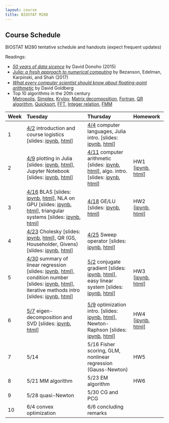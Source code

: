 ```yaml
---
layout: course
title: BIOSTAT M280
---
```


## Course Schedule

BIOSTAT M280 tentative schedule and handouts (expect frequent updates)

Readings:  

* [_50 years of data sicence_](./readings/Donoho15FiftyYearsDataScience.pdf) by David Donoho (2015)  
* [_Julia: a fresh approach to numerical computing_](./readings/BezansonEdelmanKarpinskiShah17Julia.pdf) by Bezanson, Edelman, Karpinski, and Shah (2017)  
* [_What every computer scientist should know about floating-point arithmetic_](readings/Goldberg91FloatingPoint.pdf) by David Goldberg  
* Top 10 algorithms in the 20th century  
[Metropolis](readings/metropolis.pdf), [Simplex](readings/simplex.pdf), [Krylov](readings/krylov.pdf), [Matrix decomposition](readings/decomp.pdf), [Fortran](readings/fortran.pdf), [QR algorithm](readings/qr.pdf), [Quicksort](readings/qsort.pdf), [FFT](readings/fft.pdf), [Integer relation](readings/integer.pdf), [FMM](readings/fmm.pdf)  

| Week | Tuesday | Thursday | Homework |
|:-----------|:-----------|:------------|:------------|
| 1 | [4/2](http://hua-zhou.github.io/teaching/biostatm280-2019spring/biostatm280spring2019/2019/04/02/week1-day1.html) introduction and course logistics \[slides: [ipynb](http://raw.githubusercontent.com/Hua-Zhou/Hua-Zhou.github.io/master/teaching/biostatm280-2019spring/slides/01-intro/intro.ipynb), [html](./slides/01-intro/intro.html)\] | [4/4](http://hua-zhou.github.io/teaching/biostatm280-2019spring/biostatm280spring2019/2019/04/04/week1-day2.html) computer languages, Julia intro. \[slides: [ipynb](http://raw.githubusercontent.com/Hua-Zhou/Hua-Zhou.github.io/master/teaching/biostatm280-2019spring/slides/02-juliaintro/juliaintro.ipynb), [html](./slides/02-juliaintro/juliaintro.html)\] | |
| 2 | [4/9](http://hua-zhou.github.io/teaching/biostatm280-2019spring/biostatm280spring2019/2019/04/09/week2-day1.html) plotting in Julia \[slides: [ipynb](http://raw.githubusercontent.com/Hua-Zhou/Hua-Zhou.github.io/master/teaching/biostatm280-2019spring/slides/02-juliaintro/juliaplots.ipynb), [html](./slides/02-juliaintro/juliaplots.html)\], Jupyter Notebook \[slides: [ipynb](http://raw.githubusercontent.com/Hua-Zhou/Hua-Zhou.github.io/master/teaching/biostatm280-2019spring/slides/03-repres/repres.ipynb), [html](./slides/03-repres/repres.html)\] | [4/11](http://hua-zhou.github.io/teaching/biostatm280-2019spring/biostatm280spring2019/2019/04/11/week2-day2.html) computer arithmetic \[slides: [ipynb](http://raw.githubusercontent.com/Hua-Zhou/Hua-Zhou.github.io/master/teaching/biostatm280-2019spring/slides/04-arith/arith.ipynb), [html](./slides/04-arith/arith.html)\], algo. intro. [slides: [ipynb](http://raw.githubusercontent.com/Hua-Zhou/Hua-Zhou.github.io/master/teaching/biostatm280-2019spring/slides/05-algo/algo.ipynb), [html](./slides/05-algo/algo.html)\] | HW1 \[[ipynb](http://raw.githubusercontent.com/Hua-Zhou/Hua-Zhou.github.io/master/teaching/biostatm280-2019spring/hw/hw1/hw01.ipynb), [html](./hw/hw1/hw01.html)\] |
| 3 | [4/16](http://hua-zhou.github.io/teaching/biostatm280-2019spring/biostatm280spring2019/2019/04/16/week3-day1.html) BLAS [slides: [ipynb](http://raw.githubusercontent.com/Hua-Zhou/Hua-Zhou.github.io/master/teaching/biostatm280-2019spring/slides/06-numalgintro/numalgintro.ipynb), [html](./slides/06-numalgintro/numalgintro.html)\], NLA on GPU \[slides: [ipynb](http://raw.githubusercontent.com/Hua-Zhou/Hua-Zhou.github.io/master/teaching/biostatm280-2019spring/slides/07-juliagpu/juliagpu.ipynb), [html](./slides/07-juliagpu/juliagpu.html)\], triangular systems \[slides: [ipynb](http://raw.githubusercontent.com/Hua-Zhou/Hua-Zhou.github.io/master/teaching/biostatm280-2019spring/slides/08-trisys/trisys.ipynb), [html](./slides/08-trisys/trisys.html)\] | [4/18](http://hua-zhou.github.io/teaching/biostatm280-2019spring/biostatm280spring2019/2019/04/18/week3-day2.html) GE/LU \[slides: [ipynb](http://raw.githubusercontent.com/Hua-Zhou/Hua-Zhou.github.io/master/teaching/biostatm280-2019spring/slides/09-gelu/gelu.ipynb), [html](./slides/09-gelu/gelu.html)\] | HW2 \[[ipynb](http://raw.githubusercontent.com/Hua-Zhou/Hua-Zhou.github.io/master/teaching/biostatm280-2019spring/hw/hw2/hw02.ipynb), [html](./hw/hw2/hw02.html)\] |
| 4 | [4/23](http://hua-zhou.github.io/teaching/biostatm280-2019spring/biostatm280spring2019/2019/04/23/week4-day1.html) Cholesky \[slides: [ipynb](http://raw.githubusercontent.com/Hua-Zhou/Hua-Zhou.github.io/master/teaching/biostatm280-2019spring/slides/10-chol/chol.ipynb), [html](./slides/10-chol/chol.html)\], QR (GS, Householder, Givens) \[slides: [ipynb](http://raw.githubusercontent.com/Hua-Zhou/Hua-Zhou.github.io/master/teaching/biostatm280-2019spring/slides/11-qr/qr.ipynb), [html](./slides/11-qr/qr.html)\] | [4/25](http://hua-zhou.github.io/teaching/biostatm280-2019spring/biostatm280spring2019/2019/04/25/week4-day2.html) Sweep operator \[slides: [ipynb](http://raw.githubusercontent.com/Hua-Zhou/Hua-Zhou.github.io/master/teaching/biostatm280-2019spring/slides/12-sweep/sweep.ipynb), [html](./slides/12-sweep/sweep.html)\]  | |
| 5 | [4/30](http://hua-zhou.github.io/teaching/biostatm280-2019spring/biostatm280spring2019/2019/04/30/week5-day1.html) summary of linear regression \[slides: [ipynb](http://raw.githubusercontent.com/Hua-Zhou/Hua-Zhou.github.io/master/teaching/biostatm280-2019spring/slides/13-linreg/linreg.ipynb), [html](./slides/13-linreg/linreg.html)\], condition number \[slides: [ipynb](http://raw.githubusercontent.com/Hua-Zhou/Hua-Zhou.github.io/master/teaching/biostatm280-2019spring/slides/14-cond/cond.ipynb), [html](./slides/14-cond/cond.html)\], iterative methods intro \[slides: [ipynb](http://raw.githubusercontent.com/Hua-Zhou/Hua-Zhou.github.io/master/teaching/biostatm280-2019spring/slides/15-iterative/iterative.ipynb), [html](./slides/15-iterative/iterative.html)\] | [5/2](http://hua-zhou.github.io/teaching/biostatm280-2019spring/biostatm280spring2019/2019/05/02/week5-day2.html) conjugate gradient \[slides: [ipynb](http://raw.githubusercontent.com/Hua-Zhou/Hua-Zhou.github.io/master/teaching/biostatm280-2019spring/slides/16-cg/cg.ipynb), [html](./slides/16-cg/cg.html)\], easy linear system \[slides: [ipynb](http://raw.githubusercontent.com/Hua-Zhou/Hua-Zhou.github.io/master/teaching/biostatm280-2019spring/slides/17-easylineq/easylineq.ipynb), [html](./slides/17-easylineq/easylineq.html)\] | HW3 \[[ipynb](http://raw.githubusercontent.com/Hua-Zhou/Hua-Zhou.github.io/master/teaching/biostatm280-2019spring/hw/hw3/hw03.ipynb), [html](./hw/hw3/hw03.html)\] |
| 6 | [5/7](http://hua-zhou.github.io/teaching/biostatm280-2019spring/biostatm280spring2019/2019/05/07/week6-day1.html) eigen-decomposition and SVD \[slides: [ipynb](http://raw.githubusercontent.com/Hua-Zhou/Hua-Zhou.github.io/master/teaching/biostatm280-2019spring/slides/18-eigsvd/eigsvd.ipynb), [html](./slides/18-eigsvd/eigsvd.html)\] | [5/9](http://hua-zhou.github.io/teaching/biostatm280-2019spring/biostatm280spring2019/2019/05/09/week6-day2.html) optimization intro. \[slides: [ipynb](http://raw.githubusercontent.com/Hua-Zhou/Hua-Zhou.github.io/master/teaching/biostatm280-2019spring/slides/19-optmintro/optmintro.ipynb), [html](./slides/19-optmintro/optmintro.html)\], Newton-Raphson \[slides: [ipynb](http://raw.githubusercontent.com/Hua-Zhou/Hua-Zhou.github.io/master/teaching/biostatm280-2019spring/slides/20-newton/newton.ipynb), [html](./slides/20-newton/newton.html)\] | HW4 \[[ipynb](http://raw.githubusercontent.com/Hua-Zhou/Hua-Zhou.github.io/master/teaching/biostatm280-2019spring/hw/hw4/hw04.ipynb), [html](./hw/hw4/hw04.html)\] | 
| 7 | 5/14 | 5/16 Fisher scoring, GLM, nonlinear regression (Gauss-Newton) | HW5 |
| 8 | 5/21 MM algorithm | 5/23 EM algorithm | HW6  |  
| 9 | 5/28 quasi-Newton | 5/30 CG and PCG | |  
| 10 | 6/4  convex optimization | 6/6 concluding remarks | | 
